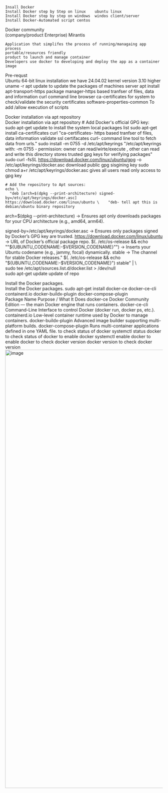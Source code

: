 	Insall Docker	
	Install Docker step by Step on linux	ubuntu linux
	Install Docker step by step on windows	windos client/server
	Install Docker-Automated script	centos
		
Docker 	community	
(company/product Enterprise)		Mirantis
		
	Application that simplifes the process of running/managaing app process	
	portable/resources friendly	
	product to launch and manage container	
	Developers use docker to developing and deploy the app as a container image	
		
Pre-requst		
Ubuntu	64-bit linux installation	we have 24.04.02
	kernel version 3.10 higher	uname -r
	apt update	to update the packages of machines server
	apt install apt-transport-https	package manager-https based tranfser of files, data and information
	curl	command line browser
	ca-certificates	for system to check/validate the security certificates
	software-properties-common	To add /allow execution of scripts
		
Docker installation via apt repository		
Docker installation via apt repository	# Add Docker's official GPG key:	
	sudo apt-get update	to install the system local packages list 
	sudo apt-get install ca-certificates curl	"ca-certificates- https based tranfser of files, data information validate ssl certifacates
curl- command line tool to fetch data from urls."
	sudo install -m 0755 -d /etc/apt/keyrings	"/etc/apt/keyrings with:
-m 0755 - permission: owner can read/wirte/execute , other can read and write
this directory stores trusted gpg keys for verifying packages"
	sudo curl -fsSL https://download.docker.com/linux/ubuntu/gpg -o /etc/apt/keyrings/docker.asc	download public gpg sisgining key
	sudo chmod a+r /etc/apt/keyrings/docker.asc	gives all users read only access to gpg key
		
	# Add the repository to Apt sources:	
	echo \	
	  "deb [arch=$(dpkg --print-architecture) signed-by=/etc/apt/keyrings/docker.asc] https://download.docker.com/linux/ubuntu \	"deb- tell apt this is debian/ubuntu binary repository
arch=$(dpkg --print-architecture) → Ensures apt only downloads packages for your CPU architecture (e.g., amd64, arm64).

signed-by=/etc/apt/keyrings/docker.asc → Ensures only packages signed by Docker’s GPG key are trusted.
https://download.docker.com/linux/ubuntu → URL of Docker’s official package repo.
$(. /etc/os-release && echo ""${UBUNTU_CODENAME:-$VERSION_CODENAME}"") → Inserts your Ubuntu codename (e.g., jammy, focal) dynamically.
stable → The channel for stable Docker releases."
	  $(. /etc/os-release && echo "${UBUNTU_CODENAME:-$VERSION_CODENAME}") stable" | \	
	  sudo tee /etc/apt/sources.list.d/docker.list > /dev/null	
	sudo apt-get update	update of repo
		
Install the Docker packages.		
Install the Docker packages.	sudo apt-get install docker-ce docker-ce-cli containerd.io docker-buildx-plugin docker-compose-plugin	
	Package Name	Purpose / What It Does
	docker-ce	Docker Community Edition — the main Docker engine that runs containers.
	docker-ce-cli	Command-Line Interface to control Docker (docker run, docker ps, etc.).
	containerd.io	Low-level container runtime used by Docker to manage containers.
	docker-buildx-plugin	Advanced image builder supporting multi-platform builds.
	docker-compose-plugin	Runs multi-container applications defined in one YAML file.
to check status of docker	systemctl status docker	to check status of docker
to enable docker	systemctl enable docker	to enable docker
to check docker version	docker version	to check docker version
<img width="1147" height="1400" alt="image" src="https://github.com/user-attachments/assets/7ae3e7f4-eef5-4d24-9498-a475dbb907cb" />

